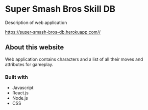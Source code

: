 # Super Smash Bros Skill DB 

Description of web application

https://super-smash-bros-db.herokuapp.com//


## About this website

Web application contains characters and a list of all their moves and attributes for gameplay.

### Built with

* Javascript
* React.js
* Node.js
* CSS
